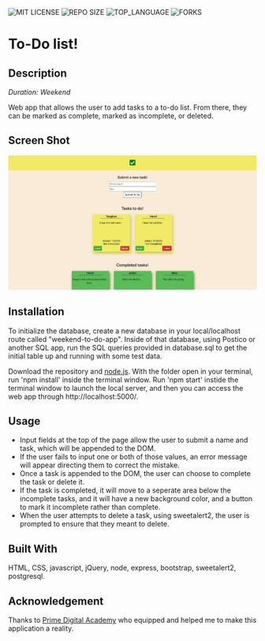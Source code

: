 ![MIT LICENSE](https://img.shields.io/github/license/julianbooher/weekend-sql-to-do-list.svg?style=flat-square)
![REPO SIZE](https://img.shields.io/github/repo-size/julianbooher/weekend-sql-to-do-list.svg?style=flat-square)
![TOP_LANGUAGE](https://img.shields.io/github/languages/top/julianbooher/weekend-sql-to-do-list.svg?style=flat-square)
![FORKS](https://img.shields.io/github/forks/julianbooher/weekend-sql-to-do-list.svg?style=social)

# To-Do list!

## Description

_Duration: Weekend_

Web app that allows the user to add tasks to a to-do list. From there, they can be marked as complete, marked as incomplete, or deleted.

## Screen Shot

![Wireframe](server/public/imgs/to-do-app.png)

## Installation

To initialize the database, create a new database in your local/localhost route called "weekend-to-do-app". Inside of that database, using Postico or another SQL app, run the SQL queries provided in database.sql to get the initial table up and running with some test data.

Download the repository and [node.js](https://nodejs.org/en/download/).  With the folder open in your terminal, run 'npm install' inside the terminal window. Run 'npm start' instide the terminal window to launch the local server, and then you can access the web app through http://localhost:5000/.

## Usage

- Input fields at the top of the page allow the user to submit a name and task, which will be appended to the DOM.
- If the user fails to input one or both of those values, an error message will appear directing them to correct the mistake.
- Once a task is appended to the DOM, the user can choose to complete the task or delete it.
- If the task is completed, it will move to a seperate area below the incomplete tasks, and it will have a new background color, and a button to mark it incomplete rather than complete.
- When the user attempts to delete a task, using sweetalert2, the user is prompted to ensure that they meant to delete.

## Built With

HTML, CSS, javascript, jQuery, node, express, bootstrap, sweetalert2, postgresql.

## Acknowledgement
Thanks to [Prime Digital Academy](www.primeacademy.io) who equipped and helped me to make this application a reality.
